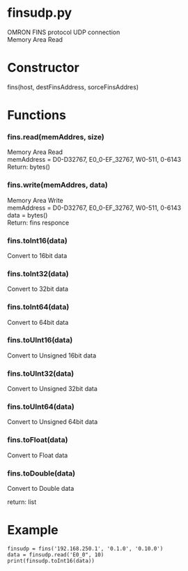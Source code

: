 # finsudp.py
OMRON FINS protocol UDP connection  
Memory Area Read

# Constructor
fins(host, destFinsAddress, sorceFinsAddres)

# Functions
### fins.read(memAddres, size)
Memory Area Read  
memAddress = D0-D32767, E0_0-EF_32767, W0-511, 0-6143  
Return: bytes()

### fins.write(memAddres, data)
Memory Area Write  
memAddress = D0-D32767, E0_0-EF_32767, W0-511, 0-6143  
data = bytes()  
Return: fins responce

### fins.toInt16(data)
Convert to 16bit data  
### fins.toInt32(data)
Convert to 32bit data  
### fins.toInt64(data)
Convert to 64bit data  
### fins.toUInt16(data)
Convert to Unsigned 16bit data  
### fins.toUInt32(data)
Convert to Unsigned 32bit data  
### fins.toUInt64(data)
Convert to Unsigned 64bit data  
### fins.toFloat(data)
Convert to Float data  
### fins.toDouble(data)
Convert to Double data  

 return: list
 

# Example
```
finsudp = fins('192.168.250.1', '0.1.0', '0.10.0')
data = finsudp.read('E0_0", 10)
print(finsudp.toInt16(data))
```
